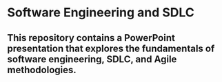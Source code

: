 # Software Engineering and SDLC

## This repository contains a PowerPoint presentation that explores the fundamentals of software engineering, SDLC, and Agile methodologies.
